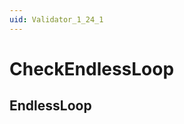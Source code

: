 ```yaml
---
uid: Validator_1_24_1
---
```


# CheckEndlessLoop

## EndlessLoop

<!-- Description, Properties, ... sections are auto-generated. -->
<!-- REPLACE ME AUTO-GENERATION -->

<!-- Uncomment to add extra details -->
<!--### Details-->

<!-- Uncomment to add example code -->
<!--### Example code-->

